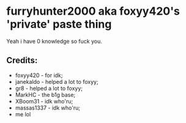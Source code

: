 # furryhunter2000 aka foxyy420's 'private' paste thing

Yeah i have 0 knowledge so fuck you.

## Credits:
* foxyy420 - for idk;
* janekaldo - helped a lot to foxyy;
* gr8 - helped a lot to foxyy;
* MarkHC - the b1g base;
* XBoom31 - idk who'ru;
* massas1337 - idk who'ru;
* me lol
